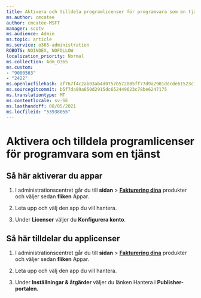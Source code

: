 ```yaml
---
title: Aktivera och tilldela programlicenser för programvara som en tjänst
ms.author: cmcatee
author: cmcatee-MSFT
manager: scotv
ms.audience: Admin
ms.topic: article
ms.service: o365-administration
ROBOTS: NOINDEX, NOFOLLOW
localization_priority: Normal
ms.collection: Adm_O365
ms.custom:
- "9000563"
- "2422"
ms.openlocfilehash: af767f4c2ab03ab4d0757b572085ff77d9a2901ddcde61523c7f314b11726f25
ms.sourcegitcommit: b5f7da89a650d2915dc652449623c78be6247175
ms.translationtype: MT
ms.contentlocale: sv-SE
ms.lasthandoff: 08/05/2021
ms.locfileid: "53938055"
---
```

# <a name="activate-and-assign-software-as-a-service-app-licenses"></a>Aktivera och tilldela programlicenser för programvara som en tjänst 

## <a name="to-activate-apps"></a>Så här aktiverar du appar

1. I administrationscentret går du till **sidan**  >  **[Fakturering dina](https://go.microsoft.com/fwlink/p/?linkid=842054)** produkter och väljer sedan **fliken** Appar.

2. Leta upp och välj den app du vill hantera.

3. Under **Licenser** väljer du **Konfigurera konto**.  

## <a name="to-assign-app-licenses"></a>Så här tilldelar du applicenser

1. I administrationscentret går du till **sidan**  >  **[Fakturering dina](https://go.microsoft.com/fwlink/p/?linkid=842054)** produkter och väljer sedan **fliken** Appar.

2. Leta upp och välj den app du vill hantera.  

3. Under **Inställningar & åtgärder** väljer du länken Hantera i **Publisher-portalen**.